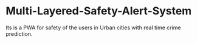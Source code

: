 # Multi-Layered-Safety-Alert-System
Its is a PWA for safety of the users in Urban cities with real time crime prediction.
